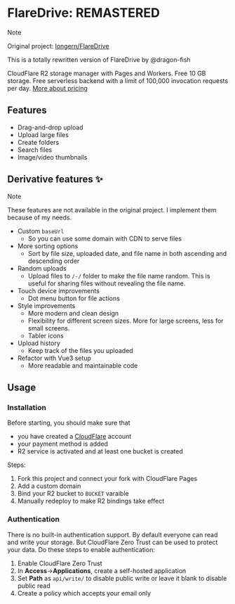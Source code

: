 # FlareDrive: REMASTERED

> [!NOTE]
> Original project: [longern/FlareDrive](https://github.com/longern/FlareDrive)
>
> This is a totally rewritten version of FlareDrive by @dragon-fish

CloudFlare R2 storage manager with Pages and Workers. Free 10 GB storage. Free serverless backend with a limit of 100,000 invocation requests per day. [More about pricing](https://developers.cloudflare.com/r2/platform/pricing/)

## Features

- Drag-and-drop upload
- Upload large files
- Create folders
- Search files
- Image/video thumbnails

## Derivative features ✨

> [!NOTE]
> These features are not available in the original project. I implement them because of my needs.

- Custom `baseUrl`
  - So you can use some domain with CDN to serve files
- More sorting options
  - Sort by file size, uploaded date, and file name in both ascending and descending order
- Random uploads
  - Upload files to `/-/` folder to make the file name random. This is useful for sharing files without revealing the file name.
- Touch device improvements
  - Dot menu button for file actions
- Style improvements
  - More modern and clean design
  - Flexibility for different screen sizes. More for large screens, less for small screens.
  - Tabler icons
- Upload history
  - Keep track of the files you uploaded
- Refactor with Vue3 setup
  - More readable and maintainable code

## Usage

### Installation

Before starting, you should make sure that

- you have created a [CloudFlare](https://dash.cloudflare.com/) account
- your payment method is added
- R2 service is activated and at least one bucket is created

Steps:

1. Fork this project and connect your fork with CloudFlare Pages
2. Add a custom domain
3. Bind your R2 bucket to `BUCKET` varaible
4. Manually redeploy to make R2 bindings take effect

### Authentication

There is no built-in authentication support. By default everyone can read and write your storage. But CloudFlare Zero Trust can be used to protect your data. Do these steps to enable authentication:

1. Enable CloudFlare Zero Trust
2. In **Access**->**Applications**, create a self-hosted application
3. Set **Path** as `api/write/` to disable public write or leave it blank to disable public read
4. Create a policy which accepts your email only
